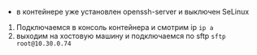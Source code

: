 - в контейнере уже установлен openssh-server и выключен SeLinux
1. Подключаемся в консоль контейнера и смотрим ip ``` ip a ```
2. выходим на хостовую машину и подключаемся по sftp ``` sftp root@10.30.0.74 ```


